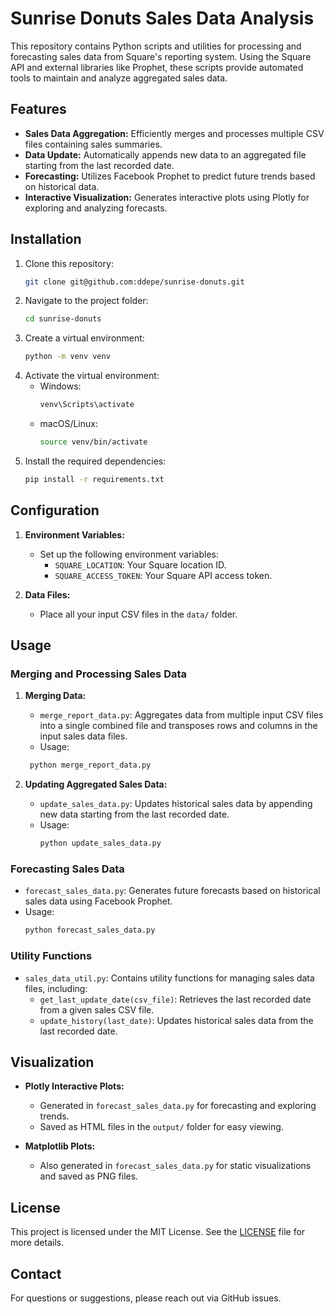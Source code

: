 # Sunrise Donuts Sales Data Analysis

This repository contains Python scripts and utilities for processing and forecasting sales data from Square's reporting system. Using the Square API and external libraries like Prophet, these scripts provide automated tools to maintain and analyze aggregated sales data.

## Features
- **Sales Data Aggregation:** Efficiently merges and processes multiple CSV files containing sales summaries.
- **Data Update:** Automatically appends new data to an aggregated file starting from the last recorded date.
- **Forecasting:** Utilizes Facebook Prophet to predict future trends based on historical data.
- **Interactive Visualization:** Generates interactive plots using Plotly for exploring and analyzing forecasts.

## Installation
1. Clone this repository:
   ```bash
   git clone git@github.com:ddepe/sunrise-donuts.git
   ```
2. Navigate to the project folder:
   ```bash
   cd sunrise-donuts
   ```
3. Create a virtual environment:
   ```bash
   python -m venv venv
   ```
4. Activate the virtual environment:
   - Windows:
     ```bash
     venv\Scripts\activate
     ```
   - macOS/Linux:
     ```bash
     source venv/bin/activate
     ```
5. Install the required dependencies:
   ```bash
   pip install -r requirements.txt
   ```

## Configuration
1. **Environment Variables:**
   - Set up the following environment variables:
     - `SQUARE_LOCATION`: Your Square location ID.
     - `SQUARE_ACCESS_TOKEN`: Your Square API access token.

2. **Data Files:**
   - Place all your input CSV files in the `data/` folder.

## Usage
### Merging and Processing Sales Data
1. **Merging Data:**
   - `merge_report_data.py`: Aggregates data from multiple input CSV files into a single combined file and transposes rows and columns in the input sales data files.
    - Usage:
    ```bash
     python merge_report_data.py
     ```

2. **Updating Aggregated Sales Data:**
   - `update_sales_data.py`: Updates historical sales data by appending new data starting from the last recorded date.
   - Usage:
     ```bash
     python update_sales_data.py
     ```

### Forecasting Sales Data
- `forecast_sales_data.py`: Generates future forecasts based on historical sales data using Facebook Prophet.
- Usage:
  ```bash
  python forecast_sales_data.py
  ```

### Utility Functions
- `sales_data_util.py`: Contains utility functions for managing sales data files, including:
  - `get_last_update_date(csv_file)`: Retrieves the last recorded date from a given sales CSV file.
  - `update_history(last_date)`: Updates historical sales data from the last recorded date.

## Visualization
- **Plotly Interactive Plots:**
  - Generated in `forecast_sales_data.py` for forecasting and exploring trends.
  - Saved as HTML files in the `output/` folder for easy viewing.

- **Matplotlib Plots:**
  - Also generated in `forecast_sales_data.py` for static visualizations and saved as PNG files.

## License
This project is licensed under the MIT License. See the [LICENSE](LICENSE) file for more details.

## Contact
For questions or suggestions, please reach out via GitHub issues.
```
